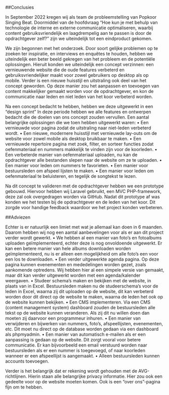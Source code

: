 ##Conclusies

In September 2022 kregen wij als team de probleemstelling van Popkoor Singing Beat. Doormiddel van de hoofdvraag “Hoe kun je met behulp van technologie de interne en externe communicatie optimaliseren, waarbij content gebruiksvriendelijk en laagdrempelig aan te passen is door de opdrachtgever zelf?” zijn we uiteindelijk tot een eindproduct gekomen.

We zijn begonnen met het onderzoek. Door soort gelijke problemen op te zoeken ter inspiratie, en interviews en enquêtes te houden, hebben we uiteindelijk een beter beeld gekregen van het probleem en de potentiële oplossingen. Hieruit konden we uiteindelijk een concept verzinnen: een vernieuwende website die de oude features verbeterd en gebruiksvriendelijker maakt voor zowel gebruikers op desktop als op mobile. Verder is een nieuwe huisstijl en uitstraling ook deel van het concept geworden. Op deze manier zou het aanpassen en toevoegen van content makkelijker gemaakt worden voor de opdrachtgever, en kon de communicatie naar leden en niet leden van het koor verbeterd worden.

Na een concept bedacht te hebben, hebben we deze uitgewerkt in een “design sprint” In deze periode hebben we alle features en ontwerpen bedacht die de doelen van ons concept zouden vervullen. Een aantal belangrijke oplossingen die we toen hebben uitgewerkt waren:
•	Een vernieuwde voor pagina zodat de uitstraling naar niet-leden verbeterd wordt.
•	Een nieuwe, modernere huisstijl met vernieuwde lay-outs om de website voor zowel mobile als desktop bruikbaar te maken.
•	Een vernieuwde repertoire pagina met zoek, filter, en sorteer functies zodat oefenmateriaal en nummers makkelijk te vinden zijn voor de koorleden.
•	Een verbeterde manier van oefenmateriaal uploaden, nu kan de opdrachtgever alle bestanden slepen naar de website om ze te uploaden.
•	Een manier voor leden om nummers te favorieten.
•	Een manier voor bestuursleden om afspeel lijsten te maken.
•	Een manier voor leden om oefenmateriaal te beluisteren, en tegelijk de songtekst te lezen.

Na dit concept te valideren met de opdrachtgever hebben we een prototype gebouwd. Hiervoor hebben wij Laravel gebruikt, een MVC PHP-framework, deze zal ook overgedragen worden via GitHub. Nadat dit prototype af was konden we het testen bij de opdrachtgever en de leden van het koor. Dit zorgde voor handige feedback waardoor we het project konden verbeteren.

##Adviezen

Echter is er natuurlijk een limiet met wat je allemaal kan doen in 6 maanden. Daarom hebben wij nog een aantal aanbevelingen voor als er aan dit project verder wordt gewerkt.
•	We hebben al een manier van foto’s en fotoalbums uploaden geïmplementeerd, echter deze is nog onvoldoende uitgewerkt. Er kan een betere manier van hele albums downloaden worden geïmplementeerd, nu is er alleen een mogelijkheid om alle foto’s een voor een los te downloaden.
•	Een verder uitgewerkte agenda pagina. Op deze pagina kunnen evenementen en mededelingen worden gezet, zoals aankomende optredens. Wij hebben hier al een simpele versie van gemaakt, maar dit kan verder uitgewerkt worden met een agenda/kalender weergaven.
•	Studeer schema’s maken en bekijken met de website, in plaats van in Excel. Bestuursleden maken nu de studeerschema’s voor de leden in Excel, waarna zij dit uploaden op de website, dit kan verbeterd worden door dit direct op de website te maken, waarna de leden het ook op de website kunnen bekijken.
•	Een CMS implementeren. Via een CMS (content management system) dashboard zouden de bestuursleden alle tekst op de website kunnen veranderen. Als zij dit nu willen doen dan moeten zij daarvoor een programmeur inhuren.
•	Een manier van verwijderen en bijwerken van nummers, foto’s, afspeellijsten, evenementen, etc. Dit moet nu direct op de database worden gedaan via een dashboard als phpmyadmin.
•	Een manier van automatisch e-mailen als er een aanpassing is gedaan op de website. Dit zorgt vooral voor betere communicatie. Er kan bijvoorbeeld een email verstuurd worden naar bestuursleden als er een nummer is toegevoegd, of naar koorleden wanneer er een afspeellijst is aangemaakt.
•	Alleen bestuursleden kunnen accounts toevoegen.

Verder is het belangrijk dat er rekening wordt gehouden met de AVG-richtlijnen. Hierin staan alle belangrijke privacy informatie. Hier zou ook een gedeelte voor op de website moeten komen. Ook is een “over ons”-pagina fijn om te hebben.
